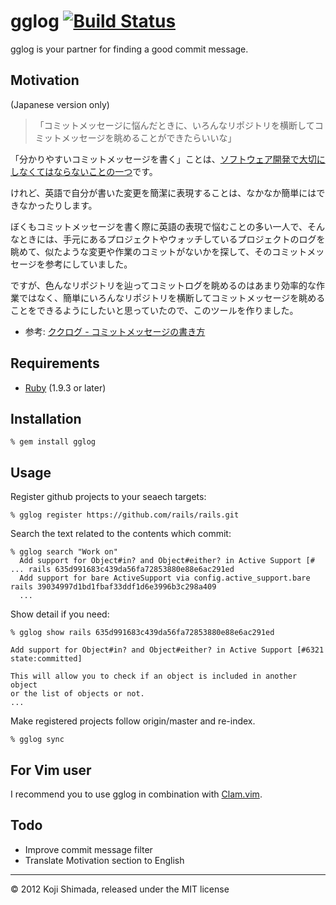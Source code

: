 # gglog [![Build Status](https://secure.travis-ci.org/snoozer05/gglog.png)](http://travis-ci.org/snoozer05/gglog)

gglog is your partner for finding a good commit message.

## Motivation

(Japanese version only)

>「コミットメッセージに悩んだときに、いろんなリポジトリを横断してコミットメッセージを眺めることができたらいいな」

「分かりやすいコミットメッセージを書く」ことは、[ソフトウェア開発で大切にしなくてはならないことの一つ](http://www.clear-code.com/blog/2012/2/21.html)です。

けれど、英語で自分が書いた変更を簡潔に表現することは、なかなか簡単にはできなかったりします。

ぼくもコミットメッセージを書く際に英語の表現で悩むことの多い一人で、そんなときには、手元にあるプロジェクトやウォッチしているプロジェクトのログを眺めて、似たような変更や作業のコミットがないかを探して、そのコミットメッセージを参考にしていました。

ですが、色んなリポジトリを辿ってコミットログを眺めるのはあまり効率的な作業ではなく、簡単にいろんなリポジトリを横断してコミットメッセージを眺めることをできるようにしたいと思っていたので、このツールを作りました。

- 参考: [ククログ - コミットメッセージの書き方](http://www.clear-code.com/blog/2012/2/21.html)

## Requirements

- [Ruby](http://www.ruby-lang.org/) (1.9.3 or later)

## Installation

    % gem install gglog

## Usage

Register github projects to your seaech targets:

    % gglog register https://github.com/rails/rails.git

Search the text related to the contents which commit:

    % gglog search "Work on"
      Add support for Object#in? and Object#either? in Active Support [# ... rails 635d991683c439da56fa72853880e88e6ac291ed
      Add support for bare ActiveSupport via config.active_support.bare      rails 39034997d1bd1fbaf33ddf1d6e3996b3c298a409
      ...

Show detail if you need:

    % gglog show rails 635d991683c439da56fa72853880e88e6ac291ed

    Add support for Object#in? and Object#either? in Active Support [#6321 state:committed]

    This will allow you to check if an object is included in another object
    or the list of objects or not.
    ...

Make registered projects follow origin/master and re-index.

    % gglog sync

## For Vim user

I recommend you to use gglog in combination with [Clam.vim](https://github.com/sjl/clam.vim).

## Todo

- Improve commit message filter
- Translate Motivation section to English

---

&copy; 2012 Koji Shimada, released under the MIT license
